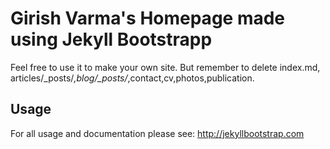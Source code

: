 # Girish Varma's Homepage made using Jekyll Bootstrapp

Feel free to use it to make your own site. But remember to delete index.md,
articles/_posts/*,blog/_posts/*,contact,cv,photos,publication. 

## Usage

For all usage and documentation please see: <http://jekyllbootstrap.com>



